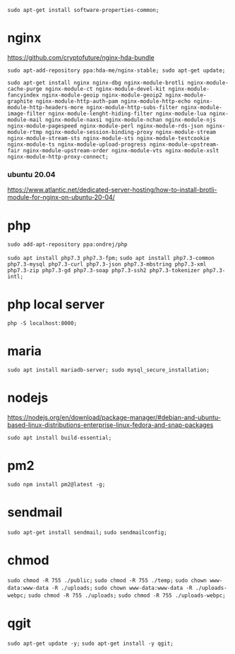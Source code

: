 `sudo apt-get install software-properties-common;`

# nginx

https://github.com/cryptofuture/nginx-hda-bundle

`sudo apt-add-repository ppa:hda-me/nginx-stable;
sudo apt-get update;`

`sudo apt-get install nginx nginx-dbg nginx-module-brotli nginx-module-cache-purge nginx-module-ct nginx-module-devel-kit nginx-module-fancyindex nginx-module-geoip nginx-module-geoip2 nginx-module-graphite nginx-module-http-auth-pam nginx-module-http-echo nginx-module-http-headers-more nginx-module-http-subs-filter nginx-module-image-filter nginx-module-lenght-hiding-filter nginx-module-lua nginx-module-mail nginx-module-naxsi nginx-module-nchan nginx-module-njs nginx-module-pagespeed nginx-module-perl nginx-module-rds-json nginx-module-rtmp nginx-module-session-binding-proxy nginx-module-stream nginx-module-stream-sts nginx-module-sts nginx-module-testcookie nginx-module-ts nginx-module-upload-progress nginx-module-upstream-fair nginx-module-upstream-order nginx-module-vts nginx-module-xslt nginx-module-http-proxy-connect;`

### ubuntu 20.04

https://www.atlantic.net/dedicated-server-hosting/how-to-install-brotli-module-for-nginx-on-ubuntu-20-04/


# php

`sudo add-apt-repository ppa:ondrej/php`

`sudo apt install php7.3 php7.3-fpm;`
`sudo apt install php7.3-common php7.3-mysql php7.3-curl php7.3-json php7.3-mbstring php7.3-xml php7.3-zip php7.3-gd php7.3-soap php7.3-ssh2 php7.3-tokenizer php7.3-intl;`

# php local server

`php -S localhost:8000;`

# maria

`sudo apt install mariadb-server;
sudo mysql_secure_installation;`

# nodejs

https://nodejs.org/en/download/package-manager/#debian-and-ubuntu-based-linux-distributions-enterprise-linux-fedora-and-snap-packages

`sudo apt install build-essential;`

# pm2

`sudo npm install pm2@latest -g;`

# sendmail

`sudo apt-get install sendmail;`
`sudo sendmailconfig;`

# chmod

`sudo chmod -R 755 ./public;`
`sudo chmod -R 755 ./temp;`
`sudo chown www-data:www-data -R ./uploads;`
`sudo chown www-data:www-data -R ./uploads-webpc;`
`sudo chmod -R 755 ./uploads;`
`sudo chmod -R 755 ./uploads-webpc;`

# qgit

`sudo apt-get update -y;`
`sudo apt-get install -y qgit;`

